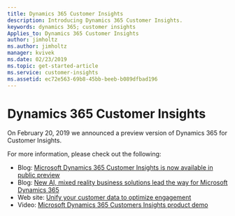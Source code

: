 ```yaml
---
title: Dynamics 365 Customer Insights
description: Introducing Dynamics 365 Customer Insights.
keywords: dynamics 365; customer insights
Applies_to: Dynamics 365 Customer Insights
author: jimholtz
ms.author: jimholtz
manager: kvivek
ms.date: 02/23/2019
ms.topic: get-started-article
ms.service: customer-insights 
ms.assetid: ec72e563-69b8-45bb-beeb-b089dfbad196
---
```

# Dynamics 365 Customer Insights

On February 20, 2019 we announced a preview version of Dynamics 365 for Customer Insights.

For more information, please check out the following:

- Blog: [Microsoft Dynamics 365 Customer Insights is now available in public preview](https://community.dynamics.com/365/aicustomerinsights/b/dynamics365customerinsightsblog/archive/2019/02/20/microsoft-dynamics-365-customer-insights-is-now-available-in-public-preview)
- Blog: [New AI, mixed reality business solutions lead the way for Microsoft Dynamics 365](https://cloudblogs.microsoft.com/dynamics365/2019/02/21/new-ai-mixed-reality-business-solutions-lead-the-way-for-microsoft-dynamics-365/)
- Web site: [Unify your customer data to optimize engagement](https://dynamics.microsoft.com/ai/customer-insights/)
- Video: [Microsoft Dynamics 365 Customers Insights product demo](https://youtu.be/yayYM7cc3LU)
